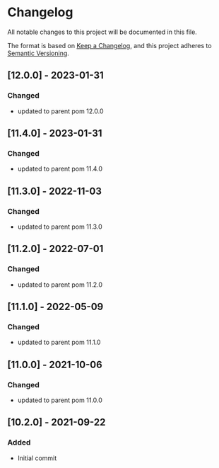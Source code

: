 # Changelog
All notable changes to this project will be documented in this file.

The format is based on [Keep a Changelog](https://keepachangelog.com/en/1.0.0/),
and this project adheres to [Semantic Versioning](https://semver.org/spec/v2.0.0.html).

## [12.0.0] - 2023-01-31
### Changed
- updated to parent pom 12.0.0

## [11.4.0] - 2023-01-31
### Changed
- updated to parent pom 11.4.0

## [11.3.0] - 2022-11-03
### Changed
- updated to parent pom 11.3.0

## [11.2.0] - 2022-07-01
### Changed
- updated to parent pom 11.2.0

## [11.1.0] - 2022-05-09
### Changed
- updated to parent pom 11.1.0

## [11.0.0] - 2021-10-06
### Changed
- updated to parent pom 11.0.0

## [10.2.0] - 2021-09-22
### Added
- Initial commit
